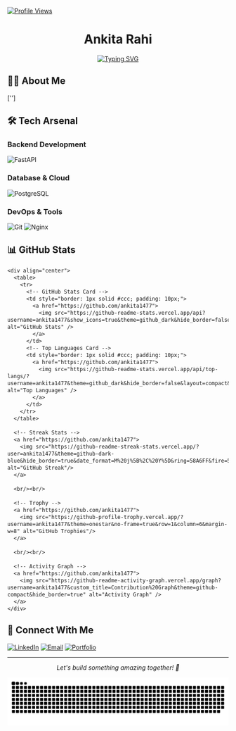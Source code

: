 [![Profile Views](https://visitcount.itsvg.in/api?id=Ankita_Rahi&label=Profile%20Views&color=1&icon=5&pretty=true)](https://visitcount.itsvg.in)

<h1 align="center">Ankita Rahi</h1>

<p align="center">
  <a href="https://git.io/typing-svg">
    <img src="https://readme-typing-svg.herokuapp.com?font=Fira+Code&weight=600&size=24&pause=1000&color=58A6FF&center=true&vCenter=true&width=500&lines=Full+Stack+Developer;Open+Source+Contributor;Tech+Enthusiast" alt="Typing SVG" />
  </a>
</p>

## 👨‍💻 About Me

['']

## 🛠️ Tech Arsenal

### Backend Development
![FastAPI](https://img.shields.io/badge/-FastAPI-009688?style=for-the-badge&logo=fastapi&logoColor=white)

### Database & Cloud
![PostgreSQL](https://img.shields.io/badge/-PostgreSQL-336791?style=for-the-badge&logo=postgresql&logoColor=white)

### DevOps & Tools
![Git](https://img.shields.io/badge/-Git-F05032?style=for-the-badge&logo=git&logoColor=white)
![Nginx](https://img.shields.io/badge/-Nginx-009639?style=for-the-badge&logo=nginx&logoColor=white)


## 📊 GitHub Stats
    <div align="center">
      <table>
        <tr>
          <!-- GitHub Stats Card -->
          <td style="border: 1px solid #ccc; padding: 10px;">
            <a href="https://github.com/ankita1477">
              <img src="https://github-readme-stats.vercel.app/api?username=ankita1477&show_icons=true&theme=github_dark&hide_border=false&include_all_commits=true&count_private=true" alt="GitHub Stats" />
            </a>
          </td>
          <!-- Top Languages Card -->
          <td style="border: 1px solid #ccc; padding: 10px;">
            <a href="https://github.com/ankita1477">
              <img src="https://github-readme-stats.vercel.app/api/top-langs/?username=ankita1477&theme=github_dark&hide_border=false&layout=compact&langs_count=6" alt="Top Languages" />
            </a>
          </td>
        </tr>
      </table>

      <!-- Streak Stats -->
      <a href="https://github.com/ankita1477">
        <img src="https://github-readme-streak-stats.vercel.app/?user=ankita1477&theme=github-dark-blue&hide_border=true&date_format=M%20j%5B%2C%20Y%5D&ring=58A6FF&fire=58A6FF&currStreakLabel=58A6FF" alt="GitHub Streak"/>
      </a>

      <br/><br/>

      <!-- Trophy -->
      <a href="https://github.com/ankita1477">
        <img src="https://github-profile-trophy.vercel.app/?username=ankita1477&theme=onestar&no-frame=true&row=1&column=6&margin-w=8" alt="GitHub Trophies"/>
      </a>

      <br/><br/>

      <!-- Activity Graph -->
      <a href="https://github.com/ankita1477">
        <img src="https://github-readme-activity-graph.vercel.app/graph?username=ankita1477&custom_title=Contribution%20Graph&theme=github-compact&hide_border=true" alt="Activity Graph" />
      </a>
    </div>

## 🤝 Connect With Me

[![LinkedIn](https://img.shields.io/badge/-LinkedIn-0A66C2?style=for-the-badge&logo=LinkedIn&logoColor=white)]() [![Email](https://img.shields.io/badge/-Email-D14836?style=for-the-badge&logo=Gmail&logoColor=white)](mailto:) [![Portfolio](https://img.shields.io/badge/-Portfolio-000000?style=for-the-badge&logo=About.me&logoColor=white)]()

---

<p align="center">
  <i>Let's build something amazing together! 🚀</i>
</p>

<p align="center">
  <img src="https://raw.githubusercontent.com/Platane/snk/output/github-contribution-grid-snake.svg" alt="Snake animation"/>
</p>